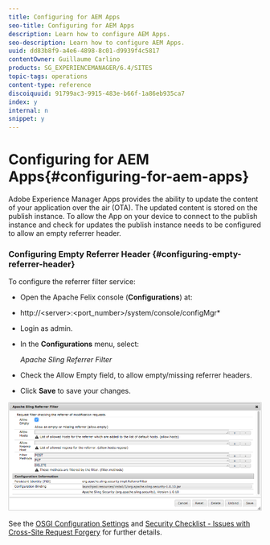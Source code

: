 ```yaml
---
title: Configuring for AEM Apps
seo-title: Configuring for AEM Apps
description: Learn how to configure AEM Apps.
seo-description: Learn how to configure AEM Apps.
uuid: dd83b8f9-a4e6-4898-8c01-d9939f4c5817
contentOwner: Guillaume Carlino
products: SG_EXPERIENCEMANAGER/6.4/SITES
topic-tags: operations
content-type: reference
discoiquuid: 91799ac3-9915-483e-b66f-1a86eb935ca7
index: y
internal: n
snippet: y
---
```


# Configuring for AEM Apps{#configuring-for-aem-apps}

Adobe Experience Manager Apps provides the ability to update the content of your application over the air (OTA). The updated content is stored on the publish instance. To allow the App on your device to connect to the publish instance and check for updates the publish instance needs to be configured to allow an empty referrer header.

### Configuring Empty Referrer Header {#configuring-empty-referrer-header}

To configure the referrer filter service:

* Open the Apache Felix console (**Configurations**) at:  
* http://&lt;server&gt;:&lt;port_number&gt;/system/console/configMgr*
* Login as admin.
* In the **Configurations** menu, select:

  *Apache Sling Referrer Filter*

* Check the Allow Empty field, to allow empty/missing referrer headers.
* Click **Save** to save your changes.

![](assets/chlimage_1-58.png)

See the [OSGI Configuration Settings](../../../sites/deploying/using/osgi-configuration-settings.md) and [Security Checklist - Issues with Cross-Site Request Forgery](/content/docs/en/aem/6-3/administer/security/crx-security-checklist#Issues%20with%20Cross-Site%20Request%20Forgery) for further details. 
